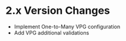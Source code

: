 2.x Version Changes
===================
* Implement One-to-Many VPG configuration
* Add VPG additional validations
